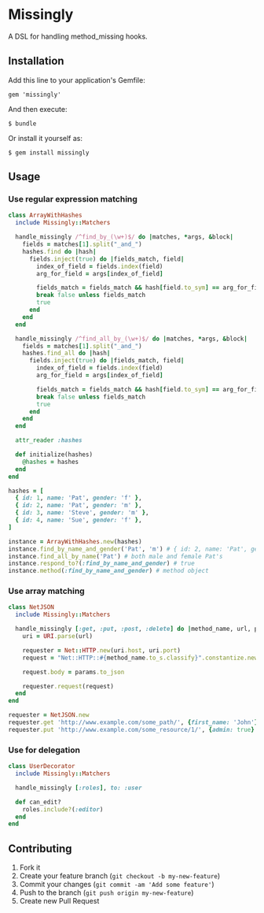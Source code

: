 # Missingly

A DSL for handling method\_missing hooks.

## Installation

Add this line to your application's Gemfile:

    gem 'missingly'

And then execute:

    $ bundle

Or install it yourself as:

    $ gem install missingly

## Usage

### Use regular expression matching

```ruby
class ArrayWithHashes
  include Missingly::Matchers

  handle_missingly /^find_by_(\w+)$/ do |matches, *args, &block|
    fields = matches[1].split("_and_")
    hashes.find do |hash|
      fields.inject(true) do |fields_match, field|
        index_of_field = fields.index(field)
        arg_for_field = args[index_of_field]

        fields_match = fields_match && hash[field.to_sym] == arg_for_field
        break false unless fields_match
        true
      end
    end
  end

  handle_missingly /^find_all_by_(\w+)$/ do |matches, *args, &block|
    fields = matches[1].split("_and_")
    hashes.find_all do |hash|
      fields.inject(true) do |fields_match, field|
        index_of_field = fields.index(field)
        arg_for_field = args[index_of_field]

        fields_match = fields_match && hash[field.to_sym] == arg_for_field
        break false unless fields_match
        true
      end
    end
  end

  attr_reader :hashes

  def initialize(hashes)
    @hashes = hashes
  end
end

hashes = [
  { id: 1, name: 'Pat', gender: 'f' },
  { id: 2, name: 'Pat', gender: 'm' },
  { id: 3, name: 'Steve', gender: 'm' },
  { id: 4, name: 'Sue', gender: 'f' },
]

instance = ArrayWithHashes.new(hashes)
instance.find_by_name_and_gender('Pat', 'm') # { id: 2, name: 'Pat', gender: 'm' }
instance.find_all_by_name('Pat') # both male and female Pat's
instance.respond_to?(:find_by_name_and_gender) # true
instance.method(:find_by_name_and_gender) # method object
```

### Use array matching

```ruby
class NetJSON
  include Missingly::Matchers

  handle_missingly [:get, :put, :post, :delete] do |method_name, url, params|
    uri = URI.parse(url)

    requester = Net::HTTP.new(uri.host, uri.port)
    request = "Net::HTTP::#{method_name.to_s.classify}".constantize.new(uri.path)

    request.body = params.to_json

    requester.request(request)
  end
end

requester = NetJSON.new
requester.get 'http://www.example.com/some_path/', {first_name: 'John'}
requester.put 'http://www.example.com/some_resource/1/', {admin: true}
```

### Use for delegation

```ruby
class UserDecorator
  include Missingly::Matchers

  handle_missingly [:roles], to: :user

  def can_edit?
    roles.include?(:editor)
  end
end
```

## Contributing

1. Fork it
2. Create your feature branch (`git checkout -b my-new-feature`)
3. Commit your changes (`git commit -am 'Add some feature'`)
4. Push to the branch (`git push origin my-new-feature`)
5. Create new Pull Request
